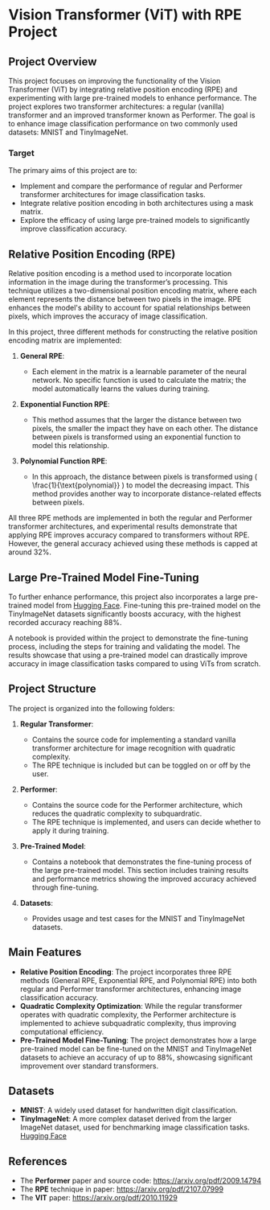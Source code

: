 # Vision Transformer (ViT) with RPE Project

## Project Overview
This project focuses on improving the functionality of the Vision Transformer (ViT) by integrating relative position encoding (RPE) and experimenting with large pre-trained models to enhance performance. The project explores two transformer architectures: a regular (vanilla) transformer and an improved transformer known as Performer. The goal is to enhance image classification performance on two commonly used datasets: MNIST and TinyImageNet.

### Target
The primary aims of this project are to:
- Implement and compare the performance of regular and Performer transformer architectures for image classification tasks.
- Integrate relative position encoding in both architectures using a mask matrix.
- Explore the efficacy of using large pre-trained models to significantly improve classification accuracy.

## Relative Position Encoding (RPE)
Relative position encoding is a method used to incorporate location information in the image during the transformer’s processing. This technique utilizes a two-dimensional position encoding matrix, where each element represents the distance between two pixels in the image. RPE enhances the model's ability to account for spatial relationships between pixels, which improves the accuracy of image classification.

In this project, three different methods for constructing the relative position encoding matrix are implemented:

1. **General RPE**: 
   - Each element in the matrix is a learnable parameter of the neural network. No specific function is used to calculate the matrix; the model automatically learns the values during training.

2. **Exponential Function RPE**:
   - This method assumes that the larger the distance between two pixels, the smaller the impact they have on each other. The distance between pixels is transformed using an exponential function to model this relationship.

3. **Polynomial Function RPE**:
   - In this approach, the distance between pixels is transformed using \( \frac{1}{\text{polynomial}} \) to model the decreasing impact. This method provides another way to incorporate distance-related effects between pixels.

All three RPE methods are implemented in both the regular and Performer transformer architectures, and experimental results demonstrate that applying RPE improves accuracy compared to transformers without RPE. However, the general accuracy achieved using these methods is capped at around 32%.

## Large Pre-Trained Model Fine-Tuning
To further enhance performance, this project also incorporates a large pre-trained model from [Hugging Face](https://huggingface.co/google/vit-base-patch16-224-in21k). Fine-tuning this pre-trained model on the TinyImageNet datasets significantly boosts accuracy, with the highest recorded accuracy reaching 88%. 

A notebook is provided within the project to demonstrate the fine-tuning process, including the steps for training and validating the model. The results showcase that using a pre-trained model can drastically improve accuracy in image classification tasks compared to using ViTs from scratch.

## Project Structure
The project is organized into the following folders:
1. **Regular Transformer**: 
   - Contains the source code for implementing a standard vanilla transformer architecture for image recognition with quadratic complexity.
   - The RPE technique is included but can be toggled on or off by the user.

2. **Performer**:
   - Contains the source code for the Performer architecture, which reduces the quadratic complexity to subquardratic.
   - The RPE technique is implemented, and users can decide whether to apply it during training.

3. **Pre-Trained Model**:
   - Contains a notebook that demonstrates the fine-tuning process of the large pre-trained model. This section includes training results and performance metrics showing the improved accuracy achieved through fine-tuning.

4. **Datasets**:
   - Provides usage and test cases for the MNIST and TinyImageNet datasets.

## Main Features
- **Relative Position Encoding**: The project incorporates three RPE methods (General RPE, Exponential RPE, and Polynomial RPE) into both regular and Performer transformer architectures, enhancing image classification accuracy.
- **Quadratic Complexity Optimization**: While the regular transformer operates with quadratic complexity, the Performer architecture is implemented to achieve subquadratic complexity, thus improving computational efficiency.
- **Pre-Trained Model Fine-Tuning**: The project demonstrates how a large pre-trained model can be fine-tuned on the MNIST and TinyImageNet datasets to achieve an accuracy of up to 88%, showcasing significant improvement over standard transformers.

## Datasets
- **MNIST**: A widely used dataset for handwritten digit classification.
- **TinyImageNet**: A more complex dataset derived from the larger ImageNet dataset, used for benchmarking image classification tasks. [Hugging Face](https://huggingface.co/datasets/zh-plus/tiny-imagenet)


## References
- The **Performer** paper and source code: https://arxiv.org/pdf/2009.14794
- The **RPE** technique in paper: https://arxiv.org/pdf/2107.07999
- The **VIT** paper: https://arxiv.org/pdf/2010.11929



